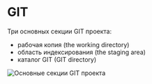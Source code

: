 # GIT 
Три основных секции GIT проекта:
* рабочая копия (the working directory)
* область индексирования (the staging area)
* каталог GIT (GIT directory)
<image src="getImage.png" alt="Основные секции GIT проекта">